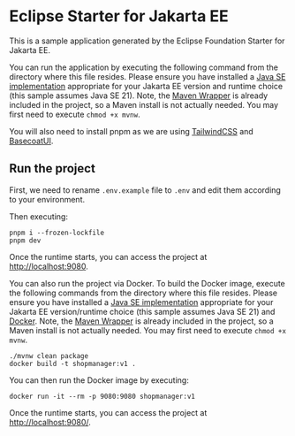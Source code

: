 # Eclipse Starter for Jakarta EE

This is a sample application generated by the Eclipse Foundation Starter for Jakarta EE.

You can run the application by executing the following command from the directory where this file resides.
Please ensure you have installed a [Java SE implementation](https://adoptium.net) appropriate for your
Jakarta EE version and runtime choice (this sample assumes Java SE 21). Note, the
[Maven Wrapper](https://maven.apache.org/wrapper/) is already included in the project, so a Maven install
is not actually needed. You may first need to execute `chmod +x mvnw`.

You will also need to install pnpm as we are using [TailwindCSS](https://tailwindcss.com/)
and [BasecoatUI](https://basecoatui.com/).

## Run the project

First, we need to rename `.env.example` file to `.env` and edit them according to your environment.

Then executing:

```
pnpm i --frozen-lockfile
pnpm dev
```

Once the runtime starts, you can access the project at [http://localhost:9080](http://localhost:9080).

You can also run the project via Docker. To build the Docker image, execute the following commands from the
directory where this file resides. Please ensure you have installed a [Java SE implementation](https://adoptium.net)
appropriate for your Jakarta EE version/runtime choice (this sample assumes Java SE 21) and
[Docker](https://docs.docker.com/get-docker/). Note, the [Maven Wrapper](https://maven.apache.org/wrapper/) is
already included in the project, so a Maven install is not actually needed. You may first need to execute `chmod +x mvnw`.

```
./mvnw clean package
docker build -t shopmanager:v1 .
```

You can then run the Docker image by executing:

```
docker run -it --rm -p 9080:9080 shopmanager:v1
```

Once the runtime starts, you can access the project at [http://localhost:9080/](http://localhost:9080/).
